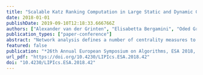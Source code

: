 ```yaml
---
title: "Scalable Katz Ranking Computation in Large Static and Dynamic Graphs"
date: 2018-01-01
publishDate: 2019-09-10T12:18:33.666766Z
authors: ["Alexander van der Grinten", "Elisabetta Bergamini", "Oded Green", "David A. Bader", "Henning Meyerhenke"]
publication_types: ["paper-conference"]
abstract: "Network analysis defines a number of centrality measures to identify the most central nodes in a network. Fast computation of those measures is a major challenge in algorithmic network analysis. Aside from closeness and betweenness, Katz centrality is one of the established centrality measures. In this paper, we consider the problem of computing rankings for Katz centrality. In particular, we propose upper and lower bounds on the Katz score of a given node. While previous approaches relied on numerical approximation or heuristics to compute Katz centrality rankings, we construct an algorithm that iteratively improves those upper and lower bounds until a correct Katz ranking is obtained. We extend our algorithm to dynamic graphs while maintaining its correctness guarantees. Experiments demonstrate that our static graph algorithm outperforms both numerical approaches and heuristics with speedups between 1.5 x and 3.5 x, depending on the desired quality guarantees. Our dynamic graph algorithm improves upon the static algorithm for update batches of less than 10000 edges. We provide efficient parallel CPU and GPU implementations of our algorithms that enable near real-time Katz centrality computation for graphs with hundreds of millions of nodes in fractions of seconds."
featured: false
publication: "*26th Annual European Symposium on Algorithms, ESA 2018, August 20-22, 2018, Helsinki, Finland*"
url_pdf: "https://doi.org/10.4230/LIPIcs.ESA.2018.42"
doi: "10.4230/LIPIcs.ESA.2018.42"
---
```


